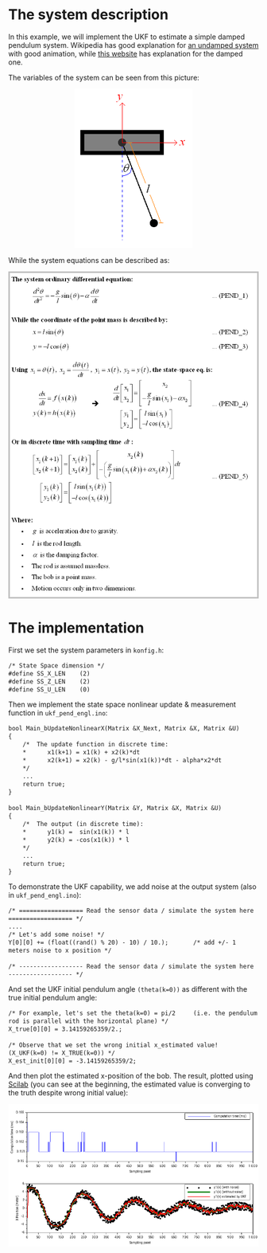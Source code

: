 # The system description
In this example, we will implement the UKF to estimate a simple damped pendulum system. Wikipedia has good explanation for [an undamped system](https://en.wikipedia.org/wiki/Pendulum_(mathematics)#Simple_gravity_pendulum) with good animation, while [this website](http://www.nld.ds.mpg.de/applets/pendulum/eqm2.htm) has explanation for the damped one.

The variables of the system can be seen from this picture:
<p align="center"><img src="Pendulum_picture.png" alt="Pendulum picture"></p>

While the system equations can be described as:
<p align="center"><img src="Pendulum_eq.png" alt="Pendulum equation"></p>

# The implementation
First we set the system parameters in `konfig.h`:

    /* State Space dimension */
    #define SS_X_LEN    (2)
    #define SS_Z_LEN    (2)
    #define SS_U_LEN    (0)

Then we implement the state space nonlinear update & measurement function in `ukf_pend_engl.ino`:

    bool Main_bUpdateNonlinearX(Matrix &X_Next, Matrix &X, Matrix &U)
    {
        /*  The update function in discrete time:
        *      x1(k+1) = x1(k) + x2(k)*dt
        *      x2(k+1) = x2(k) - g/l*sin(x1(k))*dt - alpha*x2*dt
        */
        ...
        return true;
    }

    bool Main_bUpdateNonlinearY(Matrix &Y, Matrix &X, Matrix &U)
    {
        /*  The output (in discrete time):
        *      y1(k) =  sin(x1(k)) * l
        *      y2(k) = -cos(x1(k)) * l
        */
        ...
        return true;
    }




To demonstrate the UKF capability, we add noise at the output system (also in `ukf_pend_engl.ino`):

    /* ================== Read the sensor data / simulate the system here ================== */
    ....
    /* Let's add some noise! */
    Y[0][0] += (float((rand() % 20) - 10) / 10.);       /* add +/- 1 meters noise to x position */
    
    /* ------------------ Read the sensor data / simulate the system here ------------------ */
    
And set the UKF initial pendulum angle `(theta(k=0))` as different with the true initial pendulum angle:

    /* For example, let's set the theta(k=0) = pi/2     (i.e. the pendulum rod is parallel with the horizontal plane) */
    X_true[0][0] = 3.14159265359/2.;
    
    /* Observe that we set the wrong initial x_estimated value!  (X_UKF(k=0) != X_TRUE(k=0)) */
    X_est_init[0][0] = -3.14159265359/2;
    
And then plot the estimated x-position of the bob. The result, plotted using [Scilab](https://www.scilab.org/) (you can see at the beginning, the estimated value is converging to the truth despite wrong initial value):
<p align="center"><img src="result.png" alt="Result for Pendulum simulation"></p>

